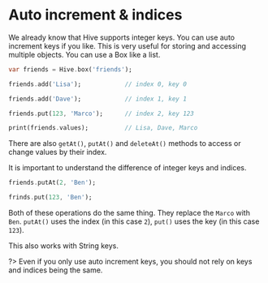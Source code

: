 # Auto increment & indices

We already know that Hive supports integer keys. You can use auto increment keys if you like. This is very useful for storing and accessing multiple objects. You can use a Box like a list.

```dart
var friends = Hive.box('friends');

friends.add('Lisa');            // index 0, key 0

friends.add('Dave');            // index 1, key 1

friends.put(123, 'Marco');      // index 2, key 123

print(friends.values);          // Lisa, Dave, Marco
```

There are also `getAt()`, `putAt()` and `deleteAt()` methods to access or change values by their index.

It is important to understand the difference of integer keys and indices.

```dart
friends.putAt(2, 'Ben');

frinds.put(123, 'Ben');
```

Both of these operations do the same thing. They replace the `Marco` with `Ben`. `putAt()` uses the index (in this case `2`), `put()` uses the key (in this case `123`).

This also works with String keys.

?> Even if you only use auto increment keys, you should not rely on keys and indices being the same.